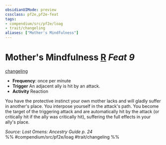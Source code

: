 ```yaml
---
obsidianUIMode: preview
cssclass: pf2e,pf2e-feat
tags:
- compendium/src/pf2e/loag
- trait/changeling
aliases: ["Mother's Mindfulness"]
---
```

# Mother's Mindfulness  [R](/rules/core-rulebook/chapter-9-playing-the-game.md#Actions "Reaction") *Feat 9*  
[changeling](/rules/traits/changeling-b1.md)  

- **Frequency**: once per minute
- **Trigger** An adjacent ally is hit by an attack.
- **Activity** Reaction

You have the protective instinct your own mother lacks and will gladly suffer in another's place. You interpose yourself in the attack's path. You become the target of the triggering attack and are automatically hit by the attack (or critically hit if the ally was critically hit), suffering the full effects in your ally's place.

*Source: Lost Omens: Ancestry Guide p. 24*  
%% #compendium/src/pf2e/loag #trait/changeling %%